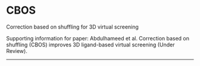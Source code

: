# CBOS
Correction based on shuffling for 3D virtual screening

Supporting information for paper: Abdulhameed et al. Correction based on shuffling (CBOS) improves 3D ligand-based virtual screening (Under Review).

--------------------------- 

 
